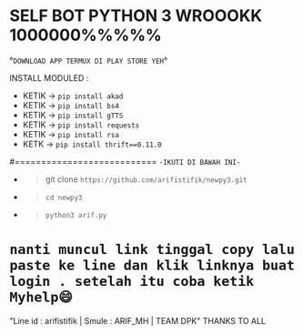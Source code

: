 # SELF BOT PYTHON 3 WROOOKK 1000000%%%%% 

°`DOWNLOAD APP TERMUX DI PLAY STORE YEH`°


INSTALL MODULED :
- KETIK -> `pip install akad`
- KETIK -> `pip install bs4`
- KETIK -> `pip install gTTS`
- KETIK -> `pip install requests`
- KETIK -> `pip install rsa`
- KETK -> `pip install thrift==0.11.0`

#===========================
`-IKUTI DI BAWAH INI-`

- > git clone `https://github.com/arifistifik/newpy3.git`
- > `cd newpy3`
- > `python3 arif.py`

`nanti muncul link tinggal copy lalu paste ke line dan klik linknya buat login . setelah itu coba ketik Myhelp😄`
============================

"Line id : arifistifik | Smule : ARIF_MH | TEAM DPK"
THANKS TO ALL

